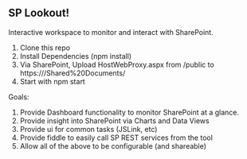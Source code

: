 SP Lookout!
---

Interactive workspace to monitor and interact with SharePoint.

1. Clone this repo
2. Install Dependencies (npm install)
3. Via SharePoint, Upload HostWebProxy.aspx from /public to https://<YourTenant>/Shared%20Documents/
4. Start with npm start


Goals:

1. Provide Dashboard functionality to monitor SharePoint at a glance.
2. Provide insight into SharePoint via Charts and Data Views
3. Provide ui for common tasks (JSLink, etc)
4. Provide fiddle to easily call SP REST services from the tool
5. Allow all of the above to be configurable (and shareable)